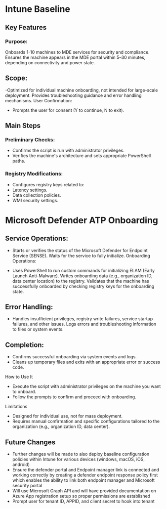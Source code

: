 # Intune Baseline
## Key Features

### Purpose:

Onboards 1-10 machines to MDE services for security and compliance.
Ensures the machine appears in the MDE portal within 5–30 minutes, depending on connectivity and power state.

## Scope:

-Optimized for individual machine onboarding, not intended for large-scale deployment.
Provides troubleshooting guidance and error handling mechanisms.
User Confirmation:

- Prompts the user for consent (Y to continue, N to exit).

## Main Steps
### Preliminary Checks:
- Confirms the script is run with administrator privileges.
- Verifies the machine's architecture and sets appropriate PowerShell paths.

### Registry Modifications:

- Configures registry keys related to:
- Latency settings.
- Data collection policies.
- WMI security settings.

# Microsoft Defender ATP Onboarding 

## Service Operations:

- Starts or verifies the status of the Microsoft Defender for Endpoint Service (SENSE).
Waits for the service to fully initialize.
Onboarding Operations:

- Uses PowerShell to run custom commands for initializing ELAM (Early Launch Anti-Malware).
Writes onboarding data (e.g., organization ID, data center location) to the registry.
Validates that the machine has successfully onboarded by checking registry keys for the onboarding state.

## Error Handling:

- Handles insufficient privileges, registry write failures, service startup failures, and other issues.
Logs errors and troubleshooting information to files or system events.

## Completion:
- Confirms successful onboarding via system events and logs.
- Cleans up temporary files and exits with an appropriate error or success code.

How to Use It
- Execute the script with administrator privileges on the machine you want to onboard. 
- Follow the prompts to confirm and proceed with onboarding.

Limitations
- Designed for individual use, not for mass deployment. 
- Requires manual confirmation and specific configurations tailored to the organization (e.g., organization ID, data center).

## Future Changes
- Further changes will be made to also deploy baseline configuration policies within Intune for various devices (windows, macOS, iOS, android) 
- Ensure the defender portal and Endpoint manager link is connected and working correctly by creating a defender endpoint response policy first which enables the ability to link both endpoint manager and Microsoft security portal
- Will use Microsoft Graph API and will have provided documentation on Azure App registration setup so proper permissions are established
- Prompt user for tenant ID, APPID, and client secret to hook into tenant




